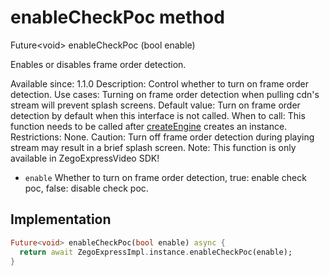 


# enableCheckPoc method








Future&lt;void> enableCheckPoc
(bool enable)





<p>Enables or disables frame order detection.</p>
<p>Available since: 1.1.0
Description: Control whether to turn on frame order detection.
Use cases: Turning on frame order detection when pulling cdn's stream will prevent splash screens.
Default value: Turn on frame order detection by default when this interface is not called.
When to call: This function needs to be called after <a class="deprecated" href="../../zego_uikit_prebuilt_live_audio_room/ZegoExpressEngine/createEngine.md">createEngine</a> creates an instance.
Restrictions: None.
Caution: Turn off frame order detection during playing stream may result in a brief splash screen.
Note: This function is only available in ZegoExpressVideo SDK!</p>
<ul>
<li><code>enable</code> Whether to turn on frame order detection, true: enable check poc, false: disable check poc.</li>
</ul>



## Implementation

```dart
Future<void> enableCheckPoc(bool enable) async {
  return await ZegoExpressImpl.instance.enableCheckPoc(enable);
}
```







